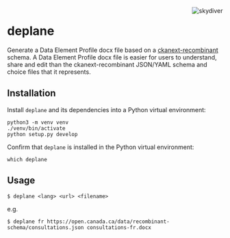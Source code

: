 <img alt="skydiver" src="8-parachute-skydiver-silhouette-5.png" align="right" />

deplane
=======

Generate a Data Element Profile docx file based on a
[ckanext-recombinant](https://github.com/open-data/ckanext-recombinant)
schema. A Data Element Profile docx file is easier for users to
understand, share and edit than the ckanext-recombinant JSON/YAML
schema and choice files that it represents.

Installation
------------

Install `deplane` and its dependencies into a Python virtual environment:

```
python3 -m venv venv
./venv/bin/activate
python setup.py develop
```

Confirm that `deplane` is installed in the Python virtual environment:

```
which deplane
```

Usage
-----

```
$ deplane <lang> <url> <filename>
```

e.g.
```
$ deplane fr https://open.canada.ca/data/recombinant-schema/consultations.json consultations-fr.docx
```
